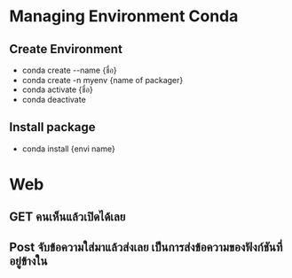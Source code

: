 # Managing Environment Conda

## Create Environment
- conda create --name {ชื่อ}
- conda create -n myenv {name of packager}
- conda activate {ชื่อ}
- conda deactivate

## Install package
- conda install {envi name}

# Web

## GET คนเห็นแล้วเปิดได้เลย

## Post จับข้อความใส่มาแล้วส่งเลย เป็นการส่งข้อความของฟังก์ชันที่อยู่ข้างใน
